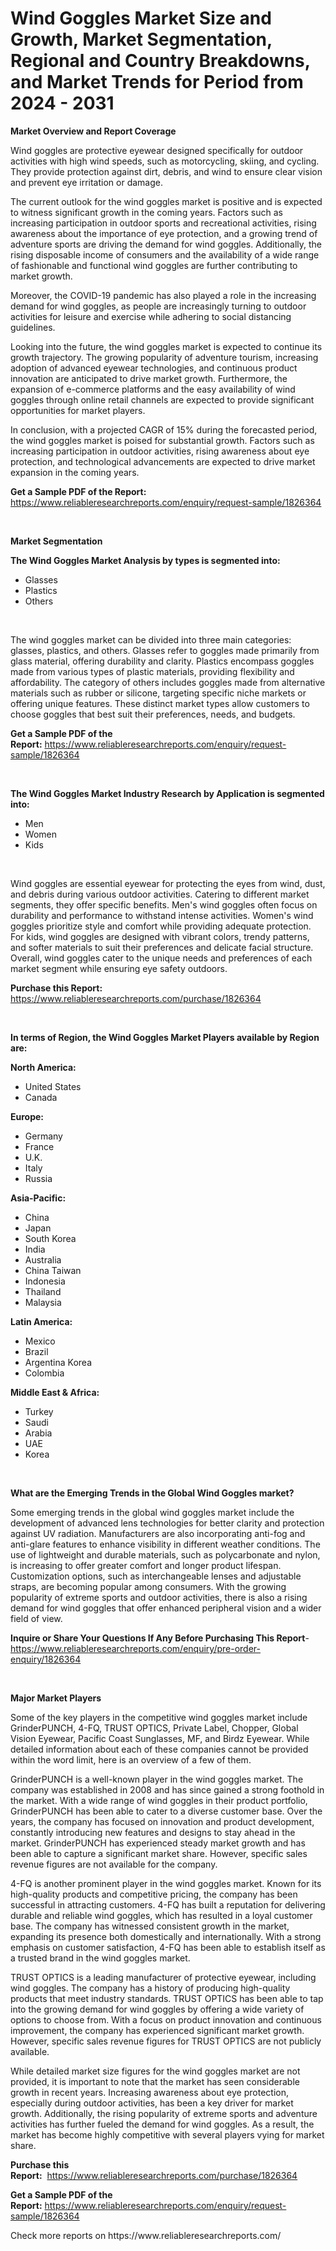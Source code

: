 <p><h1>Wind Goggles Market Size and Growth, Market Segmentation, Regional and Country Breakdowns, and Market Trends for Period from 2024 -  2031</h1></p><p><strong>Market Overview and Report Coverage</strong></p>
<p><p>Wind goggles are protective eyewear designed specifically for outdoor activities with high wind speeds, such as motorcycling, skiing, and cycling. They provide protection against dirt, debris, and wind to ensure clear vision and prevent eye irritation or damage.</p><p>The current outlook for the wind goggles market is positive and is expected to witness significant growth in the coming years. Factors such as increasing participation in outdoor sports and recreational activities, rising awareness about the importance of eye protection, and a growing trend of adventure sports are driving the demand for wind goggles. Additionally, the rising disposable income of consumers and the availability of a wide range of fashionable and functional wind goggles are further contributing to market growth.</p><p>Moreover, the COVID-19 pandemic has also played a role in the increasing demand for wind goggles, as people are increasingly turning to outdoor activities for leisure and exercise while adhering to social distancing guidelines.</p><p>Looking into the future, the wind goggles market is expected to continue its growth trajectory. The growing popularity of adventure tourism, increasing adoption of advanced eyewear technologies, and continuous product innovation are anticipated to drive market growth. Furthermore, the expansion of e-commerce platforms and the easy availability of wind goggles through online retail channels are expected to provide significant opportunities for market players.</p><p>In conclusion, with a projected CAGR of 15% during the forecasted period, the wind goggles market is poised for substantial growth. Factors such as increasing participation in outdoor activities, rising awareness about eye protection, and technological advancements are expected to drive market expansion in the coming years.</p></p>
<p><strong>Get a Sample PDF of the Report:</strong> <a href="https://www.reliableresearchreports.com/enquiry/request-sample/1826364">https://www.reliableresearchreports.com/enquiry/request-sample/1826364</a></p>
<p>&nbsp;</p>
<p><strong>Market Segmentation</strong></p>
<p><strong>The Wind Goggles Market Analysis by types is segmented into:</strong></p>
<p><ul><li>Glasses</li><li>Plastics</li><li>Others</li></ul></p>
<p>&nbsp;</p>
<p><p>The wind goggles market can be divided into three main categories: glasses, plastics, and others. Glasses refer to goggles made primarily from glass material, offering durability and clarity. Plastics encompass goggles made from various types of plastic materials, providing flexibility and affordability. The category of others includes goggles made from alternative materials such as rubber or silicone, targeting specific niche markets or offering unique features. These distinct market types allow customers to choose goggles that best suit their preferences, needs, and budgets.</p></p>
<p><strong>Get a Sample PDF of the Report:</strong>&nbsp;<a href="https://www.reliableresearchreports.com/enquiry/request-sample/1826364">https://www.reliableresearchreports.com/enquiry/request-sample/1826364</a></p>
<p>&nbsp;</p>
<p><strong>The Wind Goggles Market Industry Research by Application is segmented into:</strong></p>
<p><ul><li>Men</li><li>Women</li><li>Kids</li></ul></p>
<p>&nbsp;</p>
<p><p>Wind goggles are essential eyewear for protecting the eyes from wind, dust, and debris during various outdoor activities. Catering to different market segments, they offer specific benefits. Men's wind goggles often focus on durability and performance to withstand intense activities. Women's wind goggles prioritize style and comfort while providing adequate protection. For kids, wind goggles are designed with vibrant colors, trendy patterns, and softer materials to suit their preferences and delicate facial structure. Overall, wind goggles cater to the unique needs and preferences of each market segment while ensuring eye safety outdoors.</p></p>
<p><strong>Purchase this Report:</strong>&nbsp; <a href="https://www.reliableresearchreports.com/purchase/1826364">https://www.reliableresearchreports.com/purchase/1826364</a></p>
<p>&nbsp;</p>
<p><strong>In terms of Region, the Wind Goggles Market Players available by Region are:</strong></p>
<p>
    <p> <strong> North America: </strong>
        <ul>
            <li>United States</li>
            <li>Canada</li>
        </ul>
        </p> 
    <p> <strong> Europe: </strong>
        <ul>
            <li>Germany</li>
            <li>France</li>
            <li>U.K.</li>
            <li>Italy</li>
            <li>Russia</li>
        </ul>
        </p> 
    <p> <strong> Asia-Pacific: </strong>
        <ul>
            <li>China</li>
            <li>Japan</li>
            <li>South Korea</li>
            <li>India</li>
            <li>Australia</li>
            <li>China Taiwan</li>
            <li>Indonesia</li>
            <li>Thailand</li>
            <li>Malaysia</li>
        </ul>
        </p> 
    <p> <strong> Latin America: </strong>
        <ul>
            <li>Mexico</li>
            <li>Brazil</li>
            <li>Argentina Korea</li>
            <li>Colombia</li>
        </ul>
        </p> 
    <p> <strong> Middle East & Africa: </strong>
        <ul>
            <li>Turkey</li>
            <li>Saudi</li>
            <li>Arabia</li>
            <li>UAE</li>
            <li>Korea</li>
        </ul>
    </p>
    </p>
<p>&nbsp;</p>
<p><strong>What are the Emerging Trends in the Global Wind Goggles market?</strong></p>
<p><p>Some emerging trends in the global wind goggles market include the development of advanced lens technologies for better clarity and protection against UV radiation. Manufacturers are also incorporating anti-fog and anti-glare features to enhance visibility in different weather conditions. The use of lightweight and durable materials, such as polycarbonate and nylon, is increasing to offer greater comfort and longer product lifespan. Customization options, such as interchangeable lenses and adjustable straps, are becoming popular among consumers. With the growing popularity of extreme sports and outdoor activities, there is also a rising demand for wind goggles that offer enhanced peripheral vision and a wider field of view.</p></p>
<p><strong>Inquire or Share Your Questions If Any Before Purchasing This Report</strong>- <a href="https://www.reliableresearchreports.com/enquiry/pre-order-enquiry/1826364">https://www.reliableresearchreports.com/enquiry/pre-order-enquiry/1826364</a></p>
<p>&nbsp;</p>
<p><strong>Major Market Players</strong></p>
<p><p>Some of the key players in the competitive wind goggles market include GrinderPUNCH, 4-FQ, TRUST OPTICS, Private Label, Chopper, Global Vision Eyewear, Pacific Coast Sunglasses, MF, and Birdz Eyewear. While detailed information about each of these companies cannot be provided within the word limit, here is an overview of a few of them.</p><p>GrinderPUNCH is a well-known player in the wind goggles market. The company was established in 2008 and has since gained a strong foothold in the market. With a wide range of wind goggles in their product portfolio, GrinderPUNCH has been able to cater to a diverse customer base. Over the years, the company has focused on innovation and product development, constantly introducing new features and designs to stay ahead in the market. GrinderPUNCH has experienced steady market growth and has been able to capture a significant market share. However, specific sales revenue figures are not available for the company.</p><p>4-FQ is another prominent player in the wind goggles market. Known for its high-quality products and competitive pricing, the company has been successful in attracting customers. 4-FQ has built a reputation for delivering durable and reliable wind goggles, which has resulted in a loyal customer base. The company has witnessed consistent growth in the market, expanding its presence both domestically and internationally. With a strong emphasis on customer satisfaction, 4-FQ has been able to establish itself as a trusted brand in the wind goggles market.</p><p>TRUST OPTICS is a leading manufacturer of protective eyewear, including wind goggles. The company has a history of producing high-quality products that meet industry standards. TRUST OPTICS has been able to tap into the growing demand for wind goggles by offering a wide variety of options to choose from. With a focus on product innovation and continuous improvement, the company has experienced significant market growth. However, specific sales revenue figures for TRUST OPTICS are not publicly available.</p><p>While detailed market size figures for the wind goggles market are not provided, it is important to note that the market has seen considerable growth in recent years. Increasing awareness about eye protection, especially during outdoor activities, has been a key driver for market growth. Additionally, the rising popularity of extreme sports and adventure activities has further fueled the demand for wind goggles. As a result, the market has become highly competitive with several players vying for market share.</p></p>
<p><strong>Purchase this Report:</strong>&nbsp;&nbsp;<a href="https://www.reliableresearchreports.com/purchase/1826364">https://www.reliableresearchreports.com/purchase/1826364</a></p>
<p></p>
<p><strong>Get a Sample PDF of the Report:</strong>&nbsp;<a href="https://www.reliableresearchreports.com/enquiry/request-sample/1826364">https://www.reliableresearchreports.com/enquiry/request-sample/1826364</a></p>
<p>Check more reports on https://www.reliableresearchreports.com/</p>